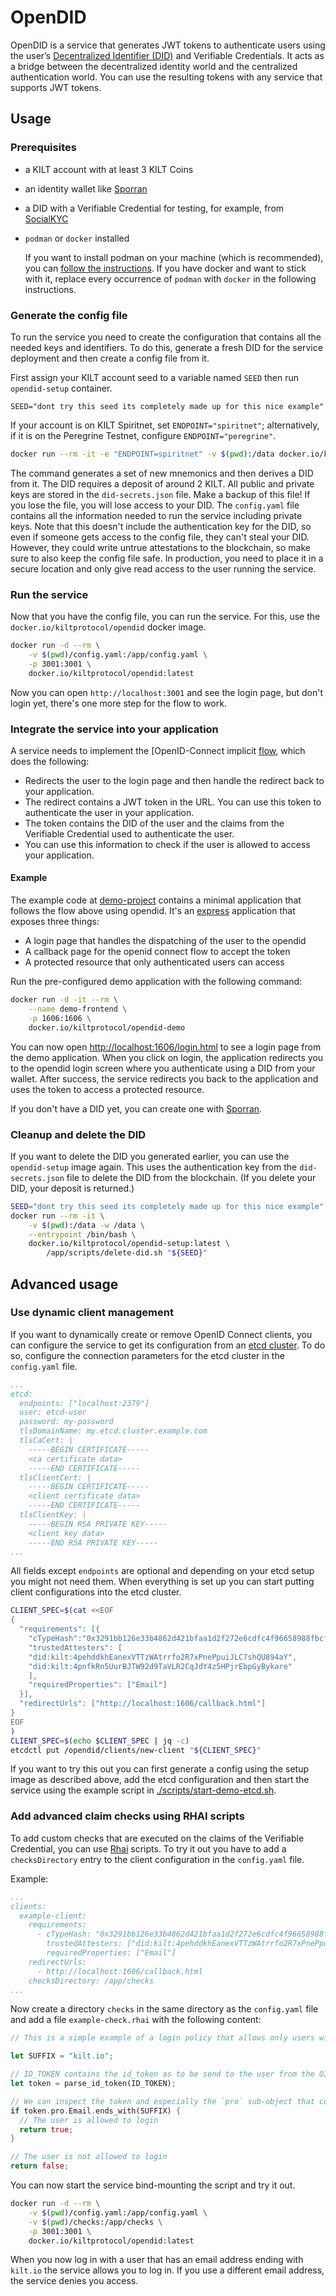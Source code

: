 # OpenDID

OpenDID is a service that generates JWT tokens to authenticate users using the user’s [Decentralized Identifier (DID)](https://docs.kilt.io/docs/concepts/did) and Verifiable Credentials.
It acts as a bridge between the decentralized identity world and the centralized authentication world.
You can use the resulting tokens with any service that supports JWT tokens.

## Usage

### Prerequisites

- a KILT account with at least 3 KILT Coins
- an identity wallet like [Sporran](https://www.sporran.org/)
- a DID with a Verifiable Credential for testing, for example, from [SocialKYC](https://socialkyc.io)
- `podman` or `docker` installed

  If you want to install podman on your machine (which is recommended), you can [follow the instructions](https://podman.io/getting-started/installation).
  If you have docker and want to stick with it, replace every occurrence of `podman` with `docker` in the following instructions.

### Generate the config file

To run the service you need to create the configuration that contains all the needed keys and identifiers.
To do this, generate a fresh DID for the service deployment and then create a config file from it.

First assign your KILT account seed to a variable named `SEED` then run `opendid-setup` container.

`SEED="dont try this seed its completely made up for this nice example"`

If your account is on KILT Spiritnet, set `ENDPOINT="spiritnet"`; alternatively, if it is on the Peregrine Testnet, configure `ENDPOINT="peregrine"`.

```bash
docker run --rm -it -e "ENDPOINT=spiritnet" -v $(pwd):/data docker.io/kiltprotocol/opendid-setup:latest "${SEED}"
```

The command generates a set of new mnemonics and then derives a DID from it.
The DID requires a deposit of around 2 KILT.
All public and private keys are stored in the `did-secrets.json` file.
Make a backup of this file!
If you lose the file, you will lose access to your DID.
The `config.yaml` file contains all the information needed to run the service including private keys.
Note that this doesn't include the authentication key for the DID, so even if someone gets access to the config file, they can't steal your DID.
However, they could write untrue attestations to the blockchain, so make sure to also keep the config file safe.
In production, you need to place it in a secure location and only give read access to the user running the service.

### Run the service

Now that you have the config file, you can run the service. For this, use the `docker.io/kiltprotocol/opendid` docker image.

```bash
docker run -d --rm \
    -v $(pwd)/config.yaml:/app/config.yaml \
    -p 3001:3001 \
    docker.io/kiltprotocol/opendid:latest
```

Now you can open `http://localhost:3001` and see the login page, but don't login yet, there's one more step for the flow to work.

### Integrate the service into your application

A service needs to implement the [OpenID-Connect implicit [flow](https://openid.net/specs/openid-connect-implicit-1_0.html#ImplicitFlow), which does the following:

- Redirects the user to the login page and then handle the redirect back to your application.
- The redirect contains a JWT token in the URL. You can use this token to authenticate the user in your application.
- The token contains the DID of the user and the claims from the Verifiable Credential used to authenticate the user.
- You can use this information to check if the user is allowed to access your application.

#### Example

The example code at [demo-project](./demo-project/) contains a minimal application that follows the flow above using opendid.
It's an [express](https://expressjs.com) application that exposes three things:

- A login page that handles the dispatching of the user to the opendid
- A callback page for the openid connect flow to accept the token
- A protected resource that only authenticated users can access

Run the pre-configured demo application with the following command:

```bash
docker run -d -it --rm \
    --name demo-frontend \
    -p 1606:1606 \
    docker.io/kiltprotocol/opendid-demo
```

You can now open [http://localhost:1606/login.html](http://localhost:1606/login.html) to see a login page from the demo application.
When you click on login, the application redirects you to the opendid login screen where you authenticate using a DID from your wallet.
After success, the service redirects you back to the application and uses the token to access a protected resource.

If you don't have a DID yet, you can create one with [Sporran](https://www.sporran.org/).

### Cleanup and delete the DID

If you want to delete the DID you generated earlier, you can use the `opendid-setup` image again.
This uses the authentication key from the `did-secrets.json` file to delete the DID from the blockchain.
(If you delete your DID, your deposit is returned.)

```bash
SEED="dont try this seed its completely made up for this nice example"
docker run --rm -it \
    -v $(pwd):/data -w /data \
    --entrypoint /bin/bash \
    docker.io/kiltprotocol/opendid-setup:latest \
        /app/scripts/delete-did.sh "${SEED}"
```

## Advanced usage

### Use dynamic client management

If you want to dynamically create or remove OpenID Connect clients, you can configure the service to get its configuration from an [etcd cluster](https://etcd.io).
To do so, configure the connection parameters for the etcd cluster in the `config.yaml` file.

```yaml
...
etcd:
  endpoints: ["localhost:2379"]
  user: etcd-user
  password: my-password
  tlsDomainName: my.etcd.cluster.example.com
  tlsCaCert: |
    -----BEGIN CERTIFICATE-----
    <ca certificate data>
    -----END CERTIFICATE-----
  tlsClientCert: |
    -----BEGIN CERTIFICATE-----
    <client certificate data>
    -----END CERTIFICATE-----
  tlsClientKey: |
    -----BEGIN RSA PRIVATE KEY-----
    <client key data>
    -----END RSA PRIVATE KEY-----
...
```

All fields except `endpoints` are optional and depending on your etcd setup you might not need them.
When everything is set up you can start putting client configurations into the etcd cluster.

```bash
CLIENT_SPEC=$(cat <<EOF
{
  "requirements": [{
    "cTypeHash":"0x3291bb126e33b4862d421bfaa1d2f272e6cdfc4f96658988fbcffea8914bd9ac",
    "trustedAttesters": [
    "did:kilt:4pehddkhEanexVTTzWAtrrfo2R7xPnePpuiJLC7shQU894aY",
    "did:kilt:4pnfkRn5UurBJTW92d9TaVLR2CqJdY4z5HPjrEbpGyBykare"
    ],
    "requiredProperties": ["Email"]
  }],
  "redirectUrls": ["http://localhost:1606/callback.html"]
}
EOF
)
CLIENT_SPEC=$(echo $CLIENT_SPEC | jq -c)
etcdctl put /opendid/clients/new-client "${CLIENT_SPEC}"
```

If you want to try this out you can first generate a config using the setup image as described above, add the etcd configuration and then start the service using the example script in [./scripts/start-demo-etcd.sh](./scripts/start-demo-etcd.sh).

### Add advanced claim checks using RHAI scripts

To add custom checks that are executed on the claims of the Verifiable Credential, you can use [Rhai](https://rhai.rs) scripts.
To try it out you have to add a `checksDirectory` entry to the client configuration in the `config.yaml` file.

Example:

```yaml
...
clients:
  example-client:
    requirements:
      - cTypeHash: "0x3291bb126e33b4862d421bfaa1d2f272e6cdfc4f96658988fbcffea8914bd9ac"
        trustedAttesters: ["did:kilt:4pehddkhEanexVTTzWAtrrfo2R7xPnePpuiJLC7shQU894aY", "did:kilt:4pnfkRn5UurBJTW92d9TaVLR2CqJdY4z5HPjrEbpGyBykare"]
        requiredProperties: ["Email"]
    redirectUrls:
      - http://localhost:1606/callback.html
    checksDirectory: /app/checks
...
```

Now create a directory `checks` in the same directory as the `config.yaml` file and add a file `example-check.rhai` with the following content:

```rust
// This is a simple example of a login policy that allows only users with an email address ending with `kilt.io` to login.

let SUFFIX = "kilt.io";

// ID_TOKEN contains the id_token as to be send to the user from the OIDC provider
let token = parse_id_token(ID_TOKEN);

// We can inspect the token and especially the `pro` sub-object that contains the users claims
if token.pro.Email.ends_with(SUFFIX) {
  // The user is allowed to login
  return true;
}

// The user is not allowed to login
return false;
```

You can now start the service bind-mounting the script and try it out.

```bash
docker run -d --rm \
    -v $(pwd)/config.yaml:/app/config.yaml \
    -v $(pwd)/checks:/app/checks \
    -p 3001:3001 \
    docker.io/kiltprotocol/opendid:latest
```

When you now log in with a user that has an email address ending with `kilt.io` the service allows you to log in.
If you use a different email address, the service denies you access.
